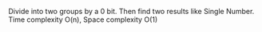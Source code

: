 Divide into two groups by a 0 bit. Then find two results like Single Number.  
Time complexity O(n), Space complexity O(1)